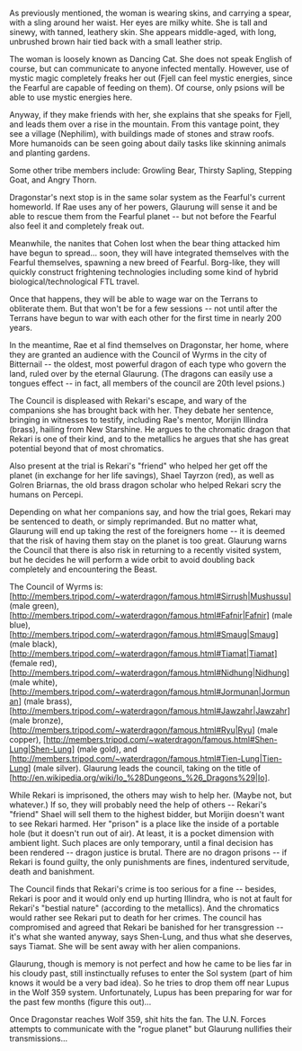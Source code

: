 As previously mentioned, the woman is wearing skins, and carrying a spear, with a sling around her waist. Her eyes are milky white. She is tall and sinewy, with tanned, leathery skin. She appears middle-aged, with long, unbrushed brown hair tied back with a small leather strip.

The woman is loosely known as Dancing Cat. She does not speak English of course, but can communicate to anyone infected mentally. However, use of mystic magic completely freaks her out (Fjell can feel mystic energies, since the Fearful are capable of feeding on them). Of course, only psions will be able to use mystic energies here.

Anyway, if they make friends with her, she explains that she speaks for Fjell, and leads them over a rise in the mountain. From this vantage point, they see a village (Nephilim), with buildings made of stones and straw roofs. More humanoids can be seen going about daily tasks like skinning animals and planting gardens.

Some other tribe members include: Growling Bear, Thirsty Sapling, Stepping Goat, and Angry Thorn.

Dragonstar's next stop is in the same solar system as the Fearful's current homeworld. If Rae uses any of her powers, Glaurung will sense it and be able to rescue them from the Fearful planet -- but not before the Fearful also feel it and completely freak out.

Meanwhile, the nanites that Cohen lost when the bear thing attacked him have begun to spread... soon, they will have integrated themselves with the Fearful themselves, spawning a new breed of Fearful. Borg-like, they will quickly construct frightening technologies including some kind of hybrid biological/technological FTL travel.

Once that happens, they will be able to wage war on the Terrans to obliterate them. But that won't be for a few sessions -- not until after the Terrans have begun to war with each other for the first time in nearly 200 years.

In the meantime, Rae et al find themselves on Dragonstar, her home, where they are granted an audience with the Council of Wyrms in the city of Bitternail -- the oldest, most powerful dragon of each type who govern the land, ruled over by the eternal Glaurung. (The dragons can easily use a tongues effect -- in fact, all members of the council are 20th level psions.)

The Council is displeased with Rekari's escape, and wary of the companions she has brought back with her. They debate her sentence, bringing in witnesses to testify, including Rae's mentor, Morijin Illindra (brass), hailing from New Starshine. He argues to the chromatic dragon that Rekari is one of their kind, and to the metallics he argues that she has great potential beyond that of most chromatics.

Also present at the trial is Rekari's &quot;friend&quot; who helped her get off the planet (in exchange for her life savings), Shael Tayrzon (red), as well as Golren Briarnas, the old brass dragon scholar who helped Rekari scry the humans on Percepi.

Depending on what her companions say, and how the trial goes, Rekari may be sentenced to death, or simply reprimanded. But no matter what, Glaurung will end up taking the rest of the foreigners home -- it is deemed that the risk of having them stay on the planet is too great. Glaurung warns the Council that there is also risk in returning to a recently visited system, but he decides he will perform a wide orbit to avoid doubling back completely and encountering the Beast.

The Council of Wyrms is: [http://members.tripod.com/~waterdragon/famous.html#Sirrush|Mushussu] (male green), [http://members.tripod.com/~waterdragon/famous.html#Fafnir|Fafnir] (male blue), [http://members.tripod.com/~waterdragon/famous.html#Smaug|Smaug] (male black), [http://members.tripod.com/~waterdragon/famous.html#Tiamat|Tiamat] (female red), [http://members.tripod.com/~waterdragon/famous.html#Nidhung|Nidhung] (male white), [http://members.tripod.com/~waterdragon/famous.html#Jormunan|Jormunan] (male brass), [http://members.tripod.com/~waterdragon/famous.html#Jawzahr|Jawzahr] (male bronze), [http://members.tripod.com/~waterdragon/famous.html#Ryu|Ryu] (male copper), [http://members.tripod.com/~waterdragon/famous.html#Shen-Lung|Shen-Lung] (male gold), and [http://members.tripod.com/~waterdragon/famous.html#Tien-Lung|Tien-Lung] (male silver). Glaurung leads the council, taking on the title of [http://en.wikipedia.org/wiki/Io_%28Dungeons_%26_Dragons%29|Io].

While Rekari is imprisoned, the others may wish to help her. (Maybe not, but whatever.) If so, they will probably need the help of others -- Rekari's &quot;friend&quot; Shael will sell them to the highest bidder, but Morijin doesn't want to see Rekari harmed. Her &quot;prison&quot; is a place like the inside of a portable hole (but it doesn't run out of air). At least, it is a pocket dimension with ambient light. Such places are only temporary, until a final decision has been rendered -- dragon justice is brutal. There are no dragon prisons -- if Rekari is found guilty, the only punishments are fines, indentured servitude, death and banishment.

The Council finds that Rekari's crime is too serious for a fine -- besides, Rekari is poor and it would only end up hurting Illindra, who is not at fault for Rekari's &quot;bestial nature&quot; (according to the metallics). And the chromatics would rather see Rekari put to death for her crimes. The council has compromised and agreed that Rekari be banished for her transgression -- it's what she wanted anyway, says Shen-Lung, and thus what she deserves, says Tiamat. She will be sent away with her alien companions.

Glaurung, though is memory is not perfect and how he came to be lies far in his cloudy past, still instinctually refuses to enter the Sol system (part of him knows it would be a very bad idea). So he tries to drop them off near Lupus in the Wolf 359 system. Unfortunately, Lupus has been preparing for war for the past few months (figure this out)...

Once Dragonstar reaches Wolf 359, shit hits the fan. The U.N. Forces attempts to communicate with the &quot;rogue planet&quot; but Glaurung nullifies their transmissions...
